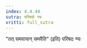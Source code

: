 ```yaml
---
index: 4.4.44
sutra: परिषदो ण्यः
vritti: full_sutra
---
```


"तत् समवायान् समवैति" (इति) परिषदः ण्यः